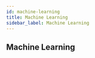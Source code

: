 ```yaml
---
id: machine-learning
title: Machine Learning
sidebar_label: Machine Learning
---
```


## Machine Learning
